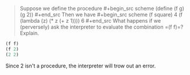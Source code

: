 > Suppose we define the procedure
> #+begin_src scheme
> (define (f g) (g 2))
> #+end_src
> Then we have
> #+begin_src scheme
> (f square)
> 4
> (f (lambda (z) (* z (+ z 1)))) 6
> #+end_src
> What happens if we (perversely) ask the interpreter to evaluate the combination
> =(f f)=? Explain.
```scheme 
(f f)
(f 2)
(2 2)
```

Since 2 isn't a procedure, the interpreter will trow out an error.

